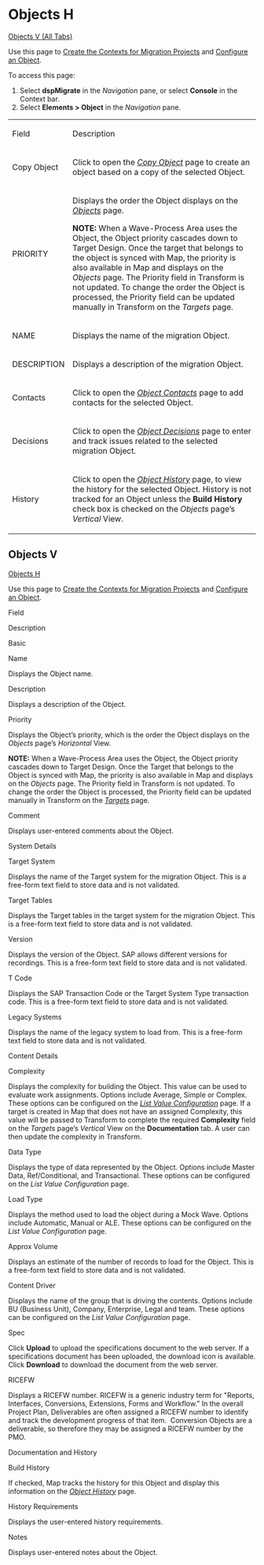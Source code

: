 # Objects H

[Objects V (All Tabs)](#Objects_V_All_Tabs)

<div class="use">

Use this page to [Create the Contexts for Migration
Projects](../Use_Cases/Create_Contexts_for_Migration_Projects.htm) and
[Configure an Object](../Use_Cases/Configure_Object.htm).

</div>

To access this page:

1.  Select <span style="font-weight: bold;">dspMigrate</span> in the
    <span style="font-style: italic;">Navigation</span> pane, or select
    <span style="font-weight: bold;">Console</span> in the Context bar.
2.  Select <span style="font-weight: bold;">Elements \> Object</span> in
    the <span style="font-style: italic;">Navigation</span> pane.

<table>
<tbody>
<tr class="odd">
<td><p>Field</p></td>
<td><p>Description</p></td>
</tr>
<tr class="even">
<td><p>Copy Object</p></td>
<td><p>Click to open the <em><a href="Copy_Object.htm">Copy Object</a></em> page to create an object based on a copy of the selected Object.</p></td>
</tr>
<tr class="odd">
<td><p>PRIORITY</p></td>
<td><p>Displays the order the Object displays on the <em><a href="#">Objects</a></em> page.</p>
<p><strong>NOTE:</strong> When a Wave-Process Area uses the Object, the Object priority cascades down to Target Design. Once the target that belongs to the object is synced with Map, the priority is also available in Map and displays on the <span style="font-style: italic;">Objects</span> page. The Priority field in Transform is not updated. To change the order the Object is processed, the Priority field can be updated manually in Transform on the <span style="font-style: italic;">Targets</span> page.</p></td>
</tr>
<tr class="even">
<td><p>NAME</p></td>
<td><p>Displays the name of the migration Object.</p></td>
</tr>
<tr class="odd">
<td><p>DESCRIPTION</p></td>
<td><p>Displays a description of the migration Object.</p></td>
</tr>
<tr class="even">
<td><p>Contacts</p></td>
<td><p>Click to open the <em><a href="Object_Contacts.htm">Object Contacts</a></em> page to add contacts for the selected Object.</p></td>
</tr>
<tr class="odd">
<td><p>Decisions</p></td>
<td><p>Click to open the <em><a href="Object_Decisions_H.htm">Object Decisions</a></em> page to enter and track issues related to the selected migration Object.</p></td>
</tr>
<tr class="even">
<td><p>History</p></td>
<td><p>Click to open the <em><a href="Object_History_H.htm">Object History</a></em> page, to view the history for the selected Object. History is not tracked for an Object unless the <strong>Build History</strong> check box is checked on the <em>Objects</em> page’s <em>Vertical</em> View.</p></td>
</tr>
</tbody>
</table>

## <span id="Objects_V_All_Tabs"></span>Objects V

[Objects H](Objects_H.htm)

<div class="use">

Use this page to [Create the Contexts for Migration
Projects](../Use_Cases/Create_Contexts_for_Migration_Projects.htm) and
[Configure an Object](../Use_Cases/Configure_Object.htm).

</div>

Field

Description

Basic

Name

Displays the Object name.

Description

Displays a description of the Object.

Priority

Displays the Object’s priority, which is the order the Object displays
on the *Objects* page’s *Horizontal* View.

**NOTE:** When a Wave-Process Area uses the Object, the Object priority
cascades down to Target Design. Once the Target that belongs to the
Object is synced with Map, the priority is also available in Map and
displays on the <span style="font-style: italic;">Objects</span> page.
The Priority field in Transform is not updated. To change the order the
Object is processed, the Priority field can be updated manually in
Transform on the
<span style="font-style: italic;">[Targets](../../Transform/Page_Desc/Targets_H.htm)</span>
page.

Comment

Displays user-entered comments about the Object.

System Details

Target System

Displays the name of the Target system for the migration Object. This is
a free-form text field to store data and is not validated.

Target Tables

Displays the Target tables in the target system for the migration
Object. This is a free-form text field to store data and is not
validated.

Version

Displays the version of the Object. SAP allows different versions for
recordings. This is a free-form text field to store data and is not
validated.

T Code

Displays the SAP Transaction Code or the Target System Type transaction
code. This is a free-form text field to store data and is not validated.

Legacy Systems

Displays the name of the legacy system to load from. This is a free-form
text field to store data and is not validated.

Content Details

Complexity

Displays the complexity for building the Object. This value can be used
to evaluate work assignments. Options include Average, Simple or
Complex. These options can be configured on the *[List Value
Configuration](List_Value_Configuration.htm)* page. If a target is
created in Map that does not have an assigned Complexity, this value
will be passed to Transform to complete the required **Complexity**
field on the *Targets* page’s *Vertical* View on the **Documentation**
tab. A user can then update the complexity in Transform.

Data Type

Displays the type of data represented by the Object. Options include
Master Data, Ref/Conditional, and Transactional. These options can be
configured on the *List Value Configuration* page.

Load Type

Displays the method used to load the object during a Mock Wave. Options
include Automatic, Manual or ALE. These options can be configured on the
*List Value Configuration* page.

Approx Volume

Displays an estimate of the number of records to load for the Object.
This is a free-form text field to store data and is not validated.

Content Driver

Displays the name of the group that is driving the contents. Options
include BU (Business Unit), Company, Enterprise, Legal and team. These
options can be configured on the *List Value Configuration* page.

Spec

Click **Upload** to upload the specifications document to the web
server. If a specifications document has been uploaded, the download
icon is available. Click **Download** to download the document from the
web server.

RICEFW

Displays a RICEFW number. RICEFW is a generic industry term for
"Reports, Interfaces, Conversions, Extensions, Forms and Workflow.” In
the overall Project Plan, Deliverables are often assigned a RICEFW
number to identify and track the development progress of that
item.  Conversion Objects are a deliverable, so therefore they may be
assigned a RICEFW number by the PMO.

Documentation and History

Build History

If checked, Map tracks the history for this Object and display this
information on the *[Object History](Object_History_H.htm)* page.

History Requirements

Displays the user-entered history requirements.

Notes

Displays user-entered notes about the Object.
